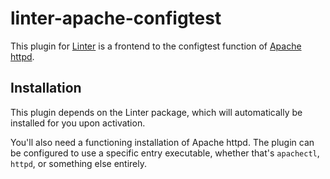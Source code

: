 # linter-apache-configtest

This plugin for [Linter](https://github.com/AtomLinter/Linter) is a frontend to
the configtest function of [Apache httpd](https://httpd.apache.org/docs/current/programs/httpd.html).

## Installation

This plugin depends on the Linter package, which will automatically be
installed for you upon activation.

You'll also need a functioning installation of Apache httpd. The plugin can be
configured to use a specific entry executable, whether that's `apachectl`,
`httpd`, or something else entirely.

